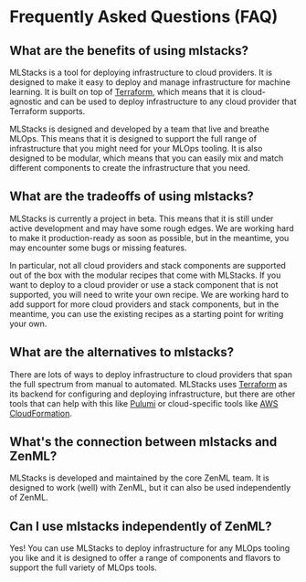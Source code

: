 # Frequently Asked Questions (FAQ)

## What are the benefits of using mlstacks?

MLStacks is a tool for deploying infrastructure to cloud providers. It is
designed to make it easy to deploy and manage infrastructure for machine
learning. It is built on top of [Terraform](https://www.terraform.io/), which
means that it is cloud-agnostic and can be used to deploy infrastructure to any
cloud provider that Terraform supports.

MLStacks is designed and developed by a team that live and breathe MLOps. This
means that it is designed to support the full range of infrastructure that you
might need for your MLOps tooling. It is also designed to be modular, which
means that you can easily mix and match different components to create the
infrastructure that you need.

## What are the tradeoffs of using mlstacks?

MLStacks is currently a project in beta. This means that it is still under
active development and may have some rough edges. We are working hard to make it
production-ready as soon as possible, but in the meantime, you may encounter
some bugs or missing features.

In particular, not all cloud providers and stack components are supported out of
the box with the modular recipes that come with MLStacks. If you want to deploy
to a cloud provider or use a stack component that is not supported, you will
need to write your own recipe. We are working hard to add support for more cloud
providers and stack components, but in the meantime, you can use the existing
recipes as a starting point for writing your own.

## What are the alternatives to mlstacks?

There are lots of ways to deploy infrastructure to cloud providers that span the
full spectrum from manual to automated. MLStacks uses
[Terraform](https://www.terraform.io/) as its backend for configuring and
deploying infrastructure, but there are other tools that can help with this like
[Pulumi](https://www.pulumi.com/) or cloud-specific tools like
[AWS CloudFormation](https://aws.amazon.com/cloudformation).

## What's the connection between mlstacks and ZenML?

MLStacks is developed and maintained by the core ZenML team. It is designed to
work (well) with ZenML, but it can also be used independently of ZenML.

## Can I use mlstacks independently of ZenML?

Yes! You can use MLStacks to deploy infrastructure for any MLOps tooling you
like and it is designed to offer a range of components and flavors to support
the full variety of MLOps tools.
